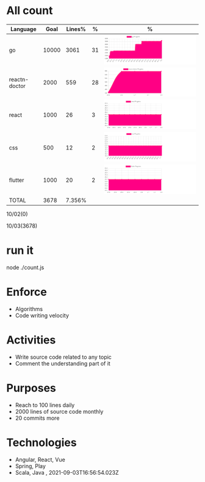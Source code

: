 # All count
|Language|Goal|Lines%|%|%|
|----------|-------|-------|--------|--------|
|go|10000|3061|31|![go](https://raw.githubusercontent.com/kapit4n/l-10000-dev/master/go.png)|structs, loops|
|reactn-doctor|2000|559|28|![reactn-doctor](https://raw.githubusercontent.com/kapit4n/l-10000-dev/master/reactn-doctor.png)|react-native,, hooks|
|react|1000|26|3|![react](https://raw.githubusercontent.com/kapit4n/l-10000-dev/master/react.png)|Testing, builds|
|css|500|12|2|![css](https://raw.githubusercontent.com/kapit4n/l-10000-dev/master/css.png)||
|flutter|1000|20|2|![flutter](https://raw.githubusercontent.com/kapit4n/l-10000-dev/master/flutter.png)||
|TOTAL|3678|7.356%|
10/02(0)

10/03(3678)


# run it
node ./count.js
    
# Enforce
* Algorithms
* Code writing velocity

# Activities
* Write source code related to any topic
* Comment the understanding part of it
    
# Purposes
* Reach to 100 lines daily
* 2000 lines of source code monthly
* 20 commits more

# Technologies
* Angular, React, Vue
* Spring, Play
* Scala, Java
, 2021-09-03T16:56:54.023Z
